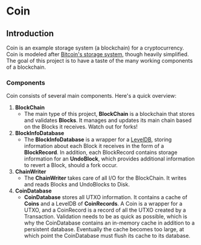 # Coin

## Introduction

Coin is an example storage system (a blockchain) for a cryptocurrency. Coin is modeled after  [Bitcoin's storage system](https://en.bitcoin.it/wiki/Bitcoin_Core_0.11_(ch_2):_Data_Storage), though heavily simplified. The goal of this project is to have a taste of the many working components of a blockchain.

### Components

Coin consists of several main components. Here's a quick overview:

1. **BlockChain**
    - The main type of this project, **BlockChain** is a blockchain that stores and validates **Blocks**. It manages and updates its main chain based on the Blocks it receives. Watch out for forks!
2. **BlockInfoDatabase**
    - The **BlockInfoDatabase** is a wrapper for a [LevelDB](https://en.wikipedia.org/wiki/LevelDB), storing information about each Block it receives in the form of a **BlockRecord**. In addition, each BlockRecord contains storage information for an **UndoBlock**, which provides additional information to revert a Block, should a fork occur.
3. **ChainWriter**
    - The **ChainWriter** takes care of all I/O for the BlockChain. It writes and reads Blocks and UndoBlocks to Disk.
4. **CoinDatabase**
    - **CoinDatabase** stores all UTXO information. It contains a cache of **Coins** and a LevelDB of **CoinRecords**. A Coin is a wrapper for a UTXO, and a CoinRecord is a record of all the UTXO created by a Transaction. Validation needs to be as quick as possible, which is why the CoinDatabase contains an in-memory cache in addition to a persistent database. Eventually the cache becomes too large, at which point the CoinDatabase must flush its cache to its database.
